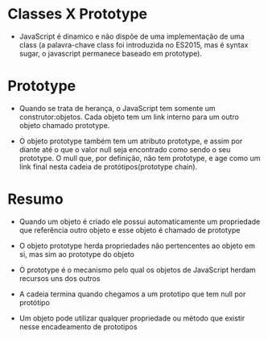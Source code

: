 # Classes X Prototype

- JavaScript é dinamico e não dispõe de uma implementação de uma class (a palavra-chave class foi introduzida no ES2015, mas é syntax sugar, o javascript permanece baseado em prototype).

# Prototype

- Quando se trata de herança, o JavaScript tem somente um construtor:objetos. Cada objeto tem um link interno para um outro objeto chamado prototype.

- O objeto prototype também tem um atributo prototype, e assim por diante até o que o valor null seja encontrado como sendo o seu prototype. O mull que, por definição, não tem prototype, e age como um link final nesta cadeia de protótipos(prototype chain).


# Resumo

- Quando um objeto é criado ele possui automaticamente um propriedade que referência outro objeto e esse objeto é chamado de prototype

- O objeto prototype herda propriedades não pertencentes ao objeto em si, mas sim ao prototype do objeto

- O prototype é o mecanismo pelo qual os objetos de JavaScript herdam recursos uns dos outros

- A cadeia termina quando chegamos a um prototipo que tem null por protótipo

- Um objeto pode utilizar qualquer propriedade ou método que existir nesse encadeamento de prototipos